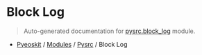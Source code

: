 # Block Log

> Auto-generated documentation for [pysrc.block_log](https://github.com/fullon-labs/pyflonkit/blob/master/pysrc/block_log.py) module.

- [Pyeoskit](../README.md#pyflonkit-index) / [Modules](../MODULES.md#pyflonkit-modules) / [Pysrc](index.md#pysrc) / Block Log
